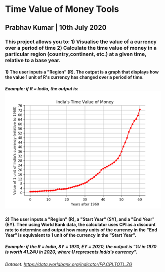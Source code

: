 # Time Value of Money Tools
## Prabhav Kumar | 10th July 2020

### This project allows you to: 1) Visualise the value of a currency over a period of time 2) Calculate the time value of money in a particular region (country,continent, etc.) at a given time, relative to a base year. 

#### 1) The user inputs a "Region" (R). The output is a graph that displays how the value 1 unit of R's currency has changed over a period of time.
##### Example: if R = India, the output is: ![India's currency value since 1960](example.png)

#### 2) The user inputs a "Region" (R), a "Start Year" (SY), and a "End Year" (EY). Then using World Bank data, the calculator uses CPI as a discount rate to determine and output how many units of the currency in the "End Year" is equivalent to 1 unit of the currency in the "Start Year". 
##### Example: if the R = India, SY = 1970, EY = 2020, the output is "1U in 1970 is worth 41.24U in 2020, where U represents India's currency".

###### Dataset: https://data.worldbank.org/indicator/FP.CPI.TOTL.ZG
